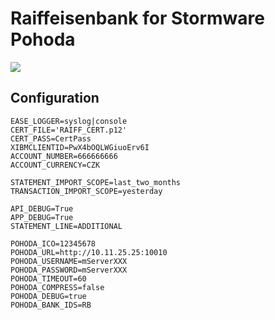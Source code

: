 Raiffeisenbank for Stormware Pohoda
===================================

![](pohoda-raiffeisenbank.svg?raw=true)

Configuration
-------------

```env
EASE_LOGGER=syslog|console
CERT_FILE='RAIFF_CERT.p12'
CERT_PASS=CertPass
XIBMCLIENTID=PwX4bOQLWGiuoErv6I
ACCOUNT_NUMBER=666666666
ACCOUNT_CURRENCY=CZK

STATEMENT_IMPORT_SCOPE=last_two_months
TRANSACTION_IMPORT_SCOPE=yesterday

API_DEBUG=True
APP_DEBUG=True
STATEMENT_LINE=ADDITIONAL

POHODA_ICO=12345678
POHODA_URL=http://10.11.25.25:10010
POHODA_USERNAME=mServerXXX
POHODA_PASSWORD=mServerXXX
POHODA_TIMEOUT=60
POHODA_COMPRESS=false
POHODA_DEBUG=true
POHODA_BANK_IDS=RB
```

